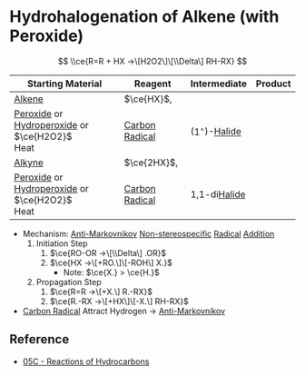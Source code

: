 # Hydrohalogenation of Alkene (with Peroxide)

$$
\\ce{R=R + HX ->\[H2O2\]\[\\Delta\] RH-RX}
$$

|Starting Material|Reagent|Intermediate|Product|
|-----------------|-------|------------|-------|
|[Alkene](../Functional%20Group/Alkenyl%20Group.md)|$\ce{HX}$,<br>
[Peroxide](../Functional%20Group/Peroxy%20Group.md) or [Hydroperoxide](../Functional%20Group/Hydroperoxy%20Group.md) or $\ce{H2O2}$<br>Heat|[Carbon Radical](Reaction%20Component/Carbon%20Radical.md)|($1^{\circ}$)-[Halide](../Functional%20Group/Halo%20Group.md)|
|[Alkyne](../Functional%20Group/Alkynyl%20Group.md)|$\ce{2HX}$,<br>
[Peroxide](../Functional%20Group/Peroxy%20Group.md) or [Hydroperoxide](../Functional%20Group/Hydroperoxy%20Group.md) or $\ce{H2O2}$<br>Heat|[Carbon Radical](Reaction%20Component/Carbon%20Radical.md)|1,1-di[Halide](../Functional%20Group/Halo%20Group.md)|

* Mechanism: [Anti-Markovnikov](Classification%20of%20Organic%20Reaction/Addition%20Reaction.md#anti-markovnikov) [Non-stereospecific](Classification%20of%20Organic%20Reaction/Addition%20Reaction.md#non-stereospecific) [Radical](Reaction%20Component/Free%20Radical.md) [Addition](Classification%20of%20Organic%20Reaction/Addition%20Reaction.md)
  1. Initiation Step
     1. $\ce{RO-OR ->\[\\Delta\] .OR}$
     1. $\ce{HX ->\[+RO.\]\[-ROH\] X.}$
        * Note: $\ce{X.} > \ce{H.}$
  1. Propagation Step
     1. $\ce{R=R ->\[+X.\] R.-RX}$
     1. $\ce{R.-RX ->\[+HX\]\[-X.\] RH-RX}$
* [Carbon Radical](Reaction%20Component/Carbon%20Radical.md) Attract Hydrogen → [Anti-Markovnikov](Classification%20of%20Organic%20Reaction/Addition%20Reaction.md#anti-markovnikov)

## Reference

* [05C - Reactions of Hydrocarbons](../../../../00%20-%20Summary/SCCH134%20-%20Organic%20Chemistry%20for%20Medical%20Science/05C%20-%20Reactions%20of%20Hydrocarbons.md)
